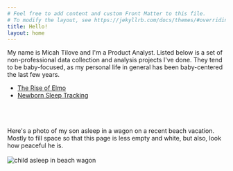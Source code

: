 ```yaml
---
# Feel free to add content and custom Front Matter to this file.
# To modify the layout, see https://jekyllrb.com/docs/themes/#overriding-theme-defaults
title: Hello!
layout: home
---
```

My name is Micah Tilove and I'm a Product Analyst. Listed below is a set of non-professional data collection and analysis projects I've done. They tend to be baby-focused, as my personal life in general has been baby-centered the last few years.

- [The Rise of Elmo](/sesame-street)
- [Newborn Sleep Tracking](/baby-sleep)

\
\
\
Here's a photo of my son asleep in a wagon on a recent beach vacation. Mostly to fill space so that this page is less empty and white, but also, look how peaceful he is.\
\
![child asleep in beach wagon](/assets/beach_wagon_asleep.jpg)